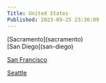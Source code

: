 ```yaml
---
Title: United States
Published: 2023-09-25 23:36:09
---
```







<div class="mw9 center ph3-ns">
  <div class="cf ph2-ns">
    <div class="fl w-100 w-25-ns pa2">
      <div markdown="1" class="bg-white pv4">[Sacramento](sacramento)</div>
    </div>
    <div class="fl w-100 w-25-ns pa2">
      <div markdown="1" class="bg-white pv4">[San Diego](san-diego)</div>
    </div>
    <div class="fl w-100 w-25-ns pa2">
      <div markdown="1" class="bg-white pv4">

[San Francisco](san-francisco)</div>
    </div>
    <div class="fl w-100 w-25-ns pa2">
      <div markdown="1" class="bg-white pv4">[Seattle](united-states/seattle)</div>
    </div>
  </div>
</div>

